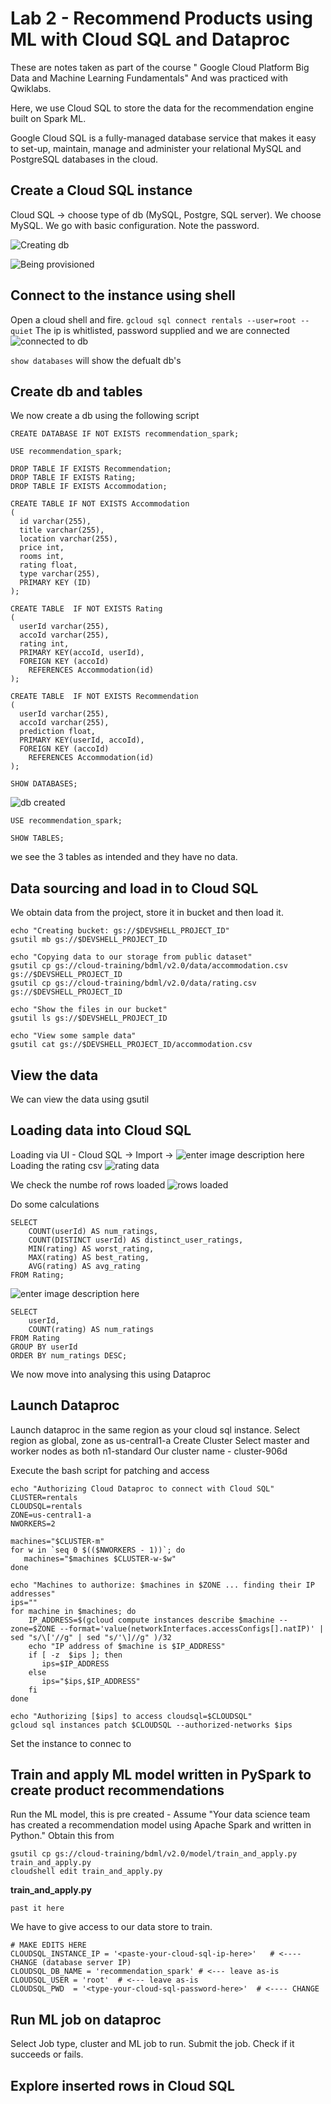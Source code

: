 # Lab 2 - Recommend Products using ML with Cloud SQL and Dataproc
These are notes taken as part of the course " Google Cloud Platform Big Data and Machine Learning Fundamentals" And was practiced with Qwiklabs.

Here, we use Cloud SQL to store the data for the recommendation engine built on 	Spark ML. 

Google Cloud SQL is a fully-managed database service that makes it easy to set-up, maintain, manage and administer your relational MySQL and PostgreSQL databases in the cloud.


## Create a Cloud SQL instance
Cloud SQL -> choose type of db (MySQL, Postgre, SQL server). We choose MySQL. We go with basic configuration. Note the password. 

![Creating db](https://i.imgur.com/GOps0w5.png)

![Being provisioned](https://i.imgur.com/dwiqKt1.png)

## Connect to the instance using shell
Open a cloud shell and fire.
`gcloud sql connect rentals --user=root --quiet`
The ip is whitlisted, password supplied and we are connected
![connected to db](https://i.imgur.com/RyVmu6r.png)

`show databases` will show the defualt db's

## Create db and tables
We now create a db using the following script
```
CREATE DATABASE IF NOT EXISTS recommendation_spark;

USE recommendation_spark;

DROP TABLE IF EXISTS Recommendation;
DROP TABLE IF EXISTS Rating;
DROP TABLE IF EXISTS Accommodation;

CREATE TABLE IF NOT EXISTS Accommodation
(
  id varchar(255),
  title varchar(255),
  location varchar(255),
  price int,
  rooms int,
  rating float,
  type varchar(255),
  PRIMARY KEY (ID)
);

CREATE TABLE  IF NOT EXISTS Rating
(
  userId varchar(255),
  accoId varchar(255),
  rating int,
  PRIMARY KEY(accoId, userId),
  FOREIGN KEY (accoId)
    REFERENCES Accommodation(id)
);

CREATE TABLE  IF NOT EXISTS Recommendation
(
  userId varchar(255),
  accoId varchar(255),
  prediction float,
  PRIMARY KEY(userId, accoId),
  FOREIGN KEY (accoId)
    REFERENCES Accommodation(id)
);

SHOW DATABASES;
```
![db created](https://i.imgur.com/fU38fYJ.png)

```
USE recommendation_spark;

SHOW TABLES;
```
we see the 3 tables as intended and they have no data.

## Data sourcing and load in to Cloud SQL
We obtain data from the project, store it in bucket and then load it. 
```
echo "Creating bucket: gs://$DEVSHELL_PROJECT_ID"
gsutil mb gs://$DEVSHELL_PROJECT_ID

echo "Copying data to our storage from public dataset"
gsutil cp gs://cloud-training/bdml/v2.0/data/accommodation.csv gs://$DEVSHELL_PROJECT_ID
gsutil cp gs://cloud-training/bdml/v2.0/data/rating.csv gs://$DEVSHELL_PROJECT_ID

echo "Show the files in our bucket"
gsutil ls gs://$DEVSHELL_PROJECT_ID

echo "View some sample data"
gsutil cat gs://$DEVSHELL_PROJECT_ID/accommodation.csv
```
## View the data
We can view the data using  gsutil
## Loading data into Cloud SQL
Loading via UI - Cloud SQL -> Import ->
![enter image description here](https://i.imgur.com/9KVQ1ef.png)
Loading the rating csv
![rating data](https://i.imgur.com/xGRtipY.png)

We check the numbe rof  rows loaded
![rows loaded](https://i.imgur.com/HBTLXMC.png)

Do some calculations
```
SELECT
    COUNT(userId) AS num_ratings,
    COUNT(DISTINCT userId) AS distinct_user_ratings,
    MIN(rating) AS worst_rating,
    MAX(rating) AS best_rating,
    AVG(rating) AS avg_rating
FROM Rating;
```
![enter image description here](https://i.imgur.com/D1K77ut.png)

```
SELECT
    userId,
    COUNT(rating) AS num_ratings
FROM Rating
GROUP BY userId
ORDER BY num_ratings DESC;
```
We now move into analysing this using Dataproc
## Launch Dataproc
Launch dataproc in the same region as your cloud sql instance.
Select region as global, zone as us-central1-a
Create Cluster
Select master and worker nodes as both n1-standard
Our cluster name  - cluster-906d

Execute the bash script for patching and access
```
echo "Authorizing Cloud Dataproc to connect with Cloud SQL"
CLUSTER=rentals
CLOUDSQL=rentals
ZONE=us-central1-a
NWORKERS=2

machines="$CLUSTER-m"
for w in `seq 0 $(($NWORKERS - 1))`; do
   machines="$machines $CLUSTER-w-$w"
done

echo "Machines to authorize: $machines in $ZONE ... finding their IP addresses"
ips=""
for machine in $machines; do
    IP_ADDRESS=$(gcloud compute instances describe $machine --zone=$ZONE --format='value(networkInterfaces.accessConfigs[].natIP)' | sed "s/\['//g" | sed "s/'\]//g" )/32
    echo "IP address of $machine is $IP_ADDRESS"
    if [ -z  $ips ]; then
       ips=$IP_ADDRESS
    else
       ips="$ips,$IP_ADDRESS"
    fi
done

echo "Authorizing [$ips] to access cloudsql=$CLOUDSQL"
gcloud sql instances patch $CLOUDSQL --authorized-networks $ips
```
Set the instance to connec to 
## Train and apply ML model written in PySpark to create product recommendations
Run the ML model, this is pre created - Assume "Your data science team has created a recommendation model using Apache Spark and written in Python." Obtain this from 
```
gsutil cp gs://cloud-training/bdml/v2.0/model/train_and_apply.py train_and_apply.py
cloudshell edit train_and_apply.py
```
**train_and_apply.py**
```
past it here
```

We have to give access to our data store to train. 
```
# MAKE EDITS HERE
CLOUDSQL_INSTANCE_IP = '<paste-your-cloud-sql-ip-here>'   # <---- CHANGE (database server IP)
CLOUDSQL_DB_NAME = 'recommendation_spark' # <--- leave as-is
CLOUDSQL_USER = 'root'  # <--- leave as-is
CLOUDSQL_PWD  = '<type-your-cloud-sql-password-here>'  # <---- CHANGE
```
## Run ML job on dataproc
Select Job type, cluster and ML job to run. 
Submit the job. Check if it succeeds or fails. 


## Explore inserted rows in Cloud SQL















<!--stackedit_data:
eyJoaXN0b3J5IjpbLTEzMTg3MDEzODgsODI5MjI5NTI3LC00Mz
YxNTA2MjYsMTgyNzM3ODYyMiwtMTM1MjkzODQwMiwxODAwODMx
ODU5LC00NjYzMjc1NzgsNjI4OTE2OTMsLTE2MDQzMzY2NDEsMT
MwODQ0ODk3N119
-->